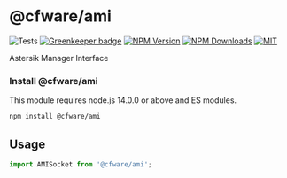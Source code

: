 # @cfware/ami

![Tests][tests-status]
[![Greenkeeper badge][gk-image]](https://greenkeeper.io/)
[![NPM Version][npm-image]][npm-url]
[![NPM Downloads][downloads-image]][downloads-url]
[![MIT][license-image]](LICENSE)

Astersik Manager Interface

### Install @cfware/ami

This module requires node.js 14.0.0 or above and ES modules.

```sh
npm install @cfware/ami
```

## Usage

```js
import AMISocket from '@cfware/ami';
```

[npm-image]: https://img.shields.io/npm/v/@cfware/ami.svg
[npm-url]: https://npmjs.org/package/@cfware/ami
[tests-status]: https://github.com/cfware/ami/workflows/Tests/badge.svg
[gk-image]: https://badges.greenkeeper.io/cfware/ami.svg
[downloads-image]: https://img.shields.io/npm/dm/@cfware/ami.svg
[downloads-url]: https://npmjs.org/package/@cfware/ami
[license-image]: https://img.shields.io/npm/l/@cfware/ami.svg
